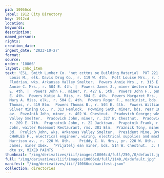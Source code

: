 ```yaml
---
pid: 10066cd
label: 1912 City Directory
key: 1912cd
location: 
keywords: 
description: 
named_persons: 
rights: 
creation_date: 
ingest_date: '2023-10-27'
format: 
source: 
order: '10066'
layout: cmhc_item
text: 'ESL, Smith Lumber Co. "net ccttns oe Building Material  POT 221 PRI     Pott
  Louis M., elk. Davis Drug Co., r. 119 W. 4th.  Pott Louise Mrs., r. 119 W. 4th.  Poulikovich
  Flodrian, wks. Arkansas Valley Smelter.  Powers Annie Mrs., r. 315 E. 7th.  Powers
  Annie C. Mrs., r. 504 E. 4th. |  Powers James J., miner Western Mining Co., r. 504
  E. 4th. |  Powers John F., miner, r. 427 E. 5th.  Powers John F., pumpman, r. 504
  E. 4th.  Powers Katie A. Miss, r. 504 E. 4th.  Powers Margaret Mrs., r. 313 Hemlock.  Powers
  Mary A. Miss, elk., r. 504 E. 4th.  Powers Roger F., machinist, bds.. 126 W. 6th.  Powers
  Thomas, r. 419 Elm.  Powers Thomas B., r. 504 E. 4th.  Powers William J., wks. Iron
  Silver Mining Co., r. 313 Hemlock.  Powning Seth, miner, bds. rear 186 S. Toledo
  av.  PozeJnik John, miner, r. 402 W. Chestnut.  Pradovich George; wks. Arkansas
  Valley Smelter.  Pradovich John, miner, r. 327 W. Chestnut.  Pradovich Nick, miner,
  r. 209 E. 7th.  Prapratnik John, r. 22 Jacktown.  Prapotnik Frank, r. 616 Elm.  Pray
  John, waiter Rosemont Restaurant, rms. 301 Elm.  Praznick Tony, miner, r. 611 W.
  3d.  Prelich John, wks. Arkansas Valley Smelter.  President Mine, Breece Hill.  PRIDDY
  CHARLES F., electrical engineer, wiring, electrical supplies and machinery, 711
  Harrison av., r. 220 W. 8th. .  Priddy C. N. Mrs., yr. 220 W. 8th..  & . Prette
  James, miner Ibex.  ‘Prijatelj ean miner, bds. 514 W. Chestnut.  J. QUINN, exsr
  dtu sx, MIXED PAINTS    '
thumbnail: "/img/derivatives/iiif/images/10066cd/full/250,/0/default.jpg"
full: "/img/derivatives/iiif/images/10066cd/full/1140,/0/default.jpg"
manifest: "/img/derivatives/iiif/10066cd/manifest.json"
collection: directories
---
```

